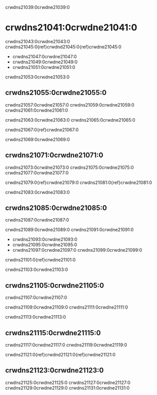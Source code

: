 crwdns21039:0crwdne21039:0
# crwdns21041:0crwdne21041:0

crwdns21043:0crwdne21043:0 crwdns21045:0{ref}crwdnd21045:0{ref}crwdne21045:0
- crwdns21047:0crwdne21047:0
- crwdns21049:0crwdne21049:0
- crwdns21051:0crwdne21051:0

crwdns21053:0crwdne21053:0
## crwdns21055:0crwdne21055:0

crwdns21057:0crwdne21057:0 crwdns21059:0crwdne21059:0 crwdns21061:0crwdne21061:0

crwdns21063:0crwdne21063:0 crwdns21065:0crwdne21065:0

crwdns21067:0{ref}crwdne21067:0

crwdns21069:0crwdne21069:0
## crwdns21071:0crwdne21071:0

crwdns21073:0crwdne21073:0 crwdns21075:0crwdne21075:0 crwdns21077:0crwdne21077:0

crwdns21079:0{ref}crwdne21079:0 crwdns21081:0{ref}crwdne21081:0

crwdns21083:0crwdne21083:0
## crwdns21085:0crwdne21085:0

crwdns21087:0crwdne21087:0

crwdns21089:0crwdne21089:0 crwdns21091:0crwdne21091:0
- crwdns21093:0crwdne21093:0
- crwdns21095:0crwdne21095:0
- crwdns21097:0crwdne21097:0 crwdns21099:0crwdne21099:0

crwdns21101:0{ref}crwdne21101:0

crwdns21103:0crwdne21103:0
## crwdns21105:0crwdne21105:0

crwdns21107:0crwdne21107:0

crwdns21109:0crwdne21109:0 crwdns21111:0crwdne21111:0

crwdns21113:0crwdne21113:0
## crwdns21115:0crwdne21115:0

crwdns21117:0crwdne21117:0 crwdns21119:0crwdne21119:0

crwdns21121:0{ref}crwdnd21121:0{ref}crwdne21121:0

## crwdns21123:0crwdne21123:0

crwdns21125:0crwdne21125:0 crwdns21127:0crwdne21127:0 crwdns21129:0crwdne21129:0 crwdns21131:0crwdne21131:0

